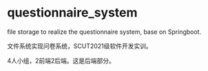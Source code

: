 # questionnaire_system
file storage to realize the questionnaire system, base on Springboot. 

文件系统实现问卷系统，SCUT2021级软件开发实训。

4人小组，2前端2后端。这是后端部分。
